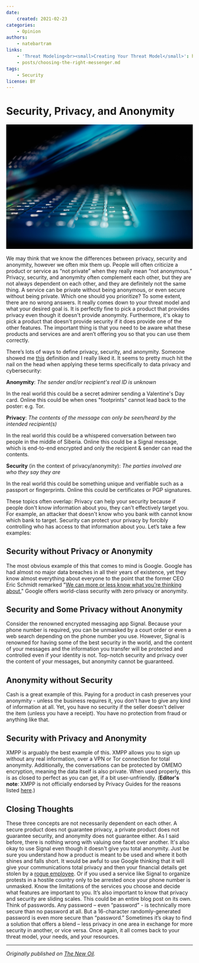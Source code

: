 ```yaml
---
date:
    created: 2021-02-23
categories:
    - Opinion
authors:
    - natebartram
links:
    - 'Threat Modeling<br><small>Creating Your Threat Model</small>': https://www.privacyguides.org/basics/threat-modeling/
    - posts/choosing-the-right-messenger.md
tags:
    - Security
license: BY
---
```

# Security, Privacy, and Anonymity

![](../assets/images/security-privacy-anonymity/cover.jpeg)

We may think that we know the differences between privacy, security and anonymity, however we often mix them up. People will often criticize a product or service as “not private” when they really mean “not anonymous.” Privacy, security, and anonymity often complement each other, but they are not always dependent on each other, and they are definitely not the same thing. A service can be private without being anonymous, or even secure without being private. Which one should you prioritize?<!-- more --> To some extent, there are no wrong answers. It really comes down to your threat model and what your desired goal is. It is perfectly fine to pick a product that provides privacy even though it doesn't provide anonymity. Furthermore, it's okay to pick a product that doesn't provide security if it does provide one of the other features. The important thing is that you need to be aware what these products and services are and aren’t offering you so that you can use them correctly.

There’s lots of ways to define privacy, security, and anonymity. Someone showed me [this](https://code.privacyguides.dev/privacyguides/privacytools.io/issues/1760#issuecomment-10452) definition and I really liked it. It seems to pretty much hit the nail on the head when applying these terms specifically to data privacy and cybersecurity:

**Anonymity**: *The sender and/or recipient's real ID is unknown*

In the real world this could be a secret admirer sending a Valentine's Day card. Online this could be when ones "footprints" cannot lead back to the poster: e.g. Tor.

**Privacy**: *The contents of the message can only be seen/heard by the intended recipient(s)*

In the real world this could be a whispered conversation between two people in the middle of Siberia. Online this could be a Signal message, which is end-to-end encrypted and only the recipient & sender can read the contents.

**Security** (in the context of privacy/anonymity): *The parties involved are who they say they are*

In the real world this could be something unique and verifiable such as a passport or fingerprints. Online this could be certificates or PGP signatures.

These topics often overlap: Privacy can help your security because if people don't know information about you, they can't effectively target you. For example, an attacker that doesn't know who you bank with cannot know which bank to target. Security can protect your privacy by forcibly controlling who has access to that information about you. Let’s take a few examples:

## Security without Privacy or Anonymity

The most obvious example of this that comes to mind is Google. Google has had almost no major data breaches in all their years of existence, yet they know almost everything about everyone to the point that the former CEO Eric Schmidt remarked "[We can more or less know what you're thinking about.](https://web.archive.org/web/20210729190743/https://www.zdnet.com/article/google-even-knows-what-youre-thinking/)" Google offers world-class security with zero privacy or anonymity.

## Security and Some Privacy without Anonymity

Consider the renowned encrypted messaging app Signal. Because your phone number is required, you can be unmasked by a court order or even a web search depending on the phone number you use. However, Signal is renowned for having some of the best security in the world, and the content of your messages and the information you transfer will be protected and controlled even if your identity is not. Top-notch security and privacy over the content of your messages, but anonymity cannot be guaranteed.

## Anonymity without Security

Cash is a great example of this. Paying for a product in cash preserves your anonymity - unless the business requires it, you don't have to give any kind of information at all. Yet, you have no security if the seller doesn't deliver the item (unless you have a receipt). You have no protection from fraud or anything like that.

## Security with Privacy and Anonymity

XMPP is arguably the best example of this. XMPP allows you to sign up without any real information, over a VPN or Tor connection for total anonymity. Additionally, the conversations can be protected by OMEMO encryption, meaning the data itself is also private. When used properly, this is as closed to perfect as you can get, if a bit user-unfriendly. (**Editor's note**: XMPP is not officially endorsed by Privacy Guides for the reasons listed [here](https://code.privacyguides.dev/privacyguides/privacytools.io/issues/1854).)

## Closing Thoughts

These three concepts are not necessarily dependent on each other. A secure product does not guarantee privacy, a private product does not guarantee security, and anonymity does not guarantee either. As I said before, there is nothing wrong with valuing one facet over another.  It's also okay to use Signal even though it doesn't give you total anonymity. Just be sure you understand how a product is meant to be used and where it both shines and falls short. It would be awful to use Google thinking that it will give your communications total privacy and then your financial details get stolen by a [rogue employee](https://web.archive.org/web/20210729190743/https://nypost.com/2020/09/23/shopify-says-rogue-employees-may-have-stolen-customer-data/). Or if you used a service like Signal to organize protests in a hostile country only to be arrested once your phone number is unmasked. Know the limitations of the services you choose and decide what features are important to you. It’s also important to know that privacy and security are sliding scales. This could be an entire blog post on its own. Think of passwords. Any password – even “password” - is technically more secure than no password at all. But a 16-character randomly-generated password is even more secure than “password.” Sometimes it’s okay to find a solution that offers a blend – less privacy in one area in exchange for more security in another, or vice versa. Once again, it all comes back to your threat model, your needs, and your resources.

---

*Originally published on [The New Oil](https://web.archive.org/web/20210729190743/https://thenewoil.xyz/privsecanon.html).*
